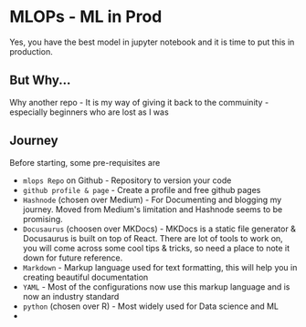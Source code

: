 # MLOPs - ML in Prod


Yes, you have the best model in jupyter notebook and it is time to put this in production.


## But Why... 
Why another repo - It is my way of giving it back to the commuinity - especially beginners who are lost as I was 

## Journey
Before starting, some pre-requisites are

-  `mlops Repo` on Github  - Repository to version your code
-  `github profile & page` - Create a profile and free github pages 
-  `Hashnode` (chosen over Medium) - For Documenting and blogging my journey. Moved from Medium's limitation and Hashnode seems to be promising.
-  `Docusaurus` (choosen over MKDocs) - MKDocs is a static file generator &  Docusaurus is built on top of React. There are lot of tools to work on, you will come across some cool tips & tricks, so need a place to note it down for future reference.
- `Markdown` - Markup language used for text formatting, this will help you in creating beautiful documentation 
- `YAML` - Most of the configurations now use this markup language and is now an industry standard
- `python` (chosen over R) - Most widely used for Data science and ML
- 


